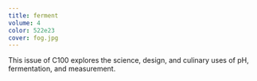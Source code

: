 ```yaml
---
title: ferment
volume: 4
color: 522e23
cover: fog.jpg
---
```

This issue of C100 explores the science, design, and culinary uses of pH, fermentation, and measurement.
